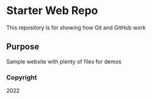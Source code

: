 # Starter Web Repo

This repository is for showing how Git and GitHub work

## Purpose

Sample website with plenty of files for demos

### Copyright

2022